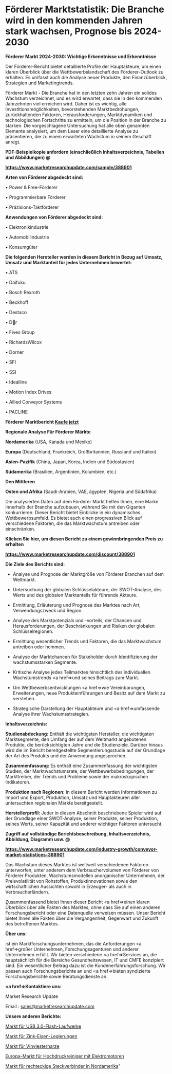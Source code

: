 # Förderer Marktstatistik: Die Branche wird in den kommenden Jahren stark wachsen, Prognose bis 2024-2030

<strong>Förderer Markt 2024-2030: Wichtige Erkenntnisse und Erkenntnisse</strong>

Der Förderer-Bericht bietet detaillierte Profile der Hauptakteure, um einen klaren Überblick über die Wettbewerbslandschaft des Förderer-Outlook zu erhalten. Es umfasst auch die Analyse neuer Produkte, den Finanzüberblick, Strategien und Marketingtrends.

Förderer Markt - Die Branche hat in den letzten zehn Jahren ein solides Wachstum verzeichnet, und es wird erwartet, dass sie in den kommenden Jahrzehnten viel erreichen wird. Daher ist es wichtig, alle Investitionsmöglichkeiten, bevorstehenden Marktbedrohungen, zurückhaltenden Faktoren, Herausforderungen, Marktdynamiken und technologischen Fortschritte zu ermitteln, um die Position in der Branche zu stärken. Die vorgeschlagene Untersuchung hat alle oben genannten Elemente analysiert, um dem Leser eine detaillierte Analyse zu präsentieren, die zu einem erwarteten Wachstum in seinem Geschäft anregt.



<strong><b>PDF-Beispielkopie anfordern (einschließlich Inhaltsverzeichnis, Tabellen und Abbildungen) @ </b></strong>

<strong><a href=https://www.marketresearchupdate.com/sample/388901>

<strong>https://www.marketresearchupdate.com/sample/388901</u></a></strong></strong>



<strong>Arten von Förderer abgedeckt sind:</strong>

• Power & Free-Förderer

• Programmierbare Förderer

• Präzisions-Taktförderer



<strong>Anwendungen von Förderer abgedeckt sind:</strong>

• Elektronikindustrie

• Automobilindustrie

• Konsumgüter



<strong>Die folgenden Hersteller werden in diesem Bericht in Bezug auf Umsatz, Umsatz und Marktanteil für jedes Unternehmen bewertet:</strong>

• ATS

• Daifuku

• Bosch Rexroth

• Beckhoff

• Destaco

• Dr

• Fives Group

• RichardsWilcox

• Dorner

• SFI

• SSI

• Idealline

• Motion Index Drives

• Allied Conveyor Systems

• PACLINE



<strong>Förderer Marktbericht <a href=https://www.marketresearchupdate.com/buynow/388901>Kaufe jetzt</a></strong>



<strong>Regionale Analyse Für Förderer Märkte</strong>



<strong>Nordamerika</strong> (USA, Kanada und Mexiko)



<strong>Europa</strong> (Deutschland, Frankreich, Großbritannien, Russland und Italien)



<strong>Asien-Pazifik</strong> (China, Japan, Korea, Indien und Südostasien)



<strong>Südamerika</strong> (Brasilien, Argentinien, Kolumbien, etc.)



<strong>Den Mittleren</strong> 

<strong>Osten und Afrika</strong> (Saudi-Arabien, VAE, ägypten, Nigeria und Südafrika)

Die analysierten Daten auf dem Förderer Markt helfen Ihnen, eine Marke innerhalb der Branche aufzubauen, während Sie mit den Giganten konkurrieren. Dieser Bericht bietet Einblicke in ein dynamisches Wettbewerbsumfeld. Es bietet auch einen progressiven Blick auf verschiedene Faktoren, die das Marktwachstum antreiben oder einschränken.



<strong>Klicken Sie hier, um diesen Bericht zu einem gewinnbringenden Preis zu erhalten
</strong>

<strong><a href=https://www.marketresearchupdate.com/discount/388901>https://www.marketresearchupdate.com/discount/388901</b></u></strong></a>



<strong>Die Ziele des Berichts sind:</strong>

- Analyse und Prognose der Marktgröße von Förderer Branchen auf dem Weltmarkt.

- Untersuchung der globalen Schlüsselakteure, der SWOT-Analyse, des Werts und des globalen Marktanteils für führende Akteure.

- Ermittlung, Erläuterung und Prognose des Marktes nach Art, Verwendungszweck und Region.

- Analyse des Marktpotenzials und -vorteils, der Chancen und Herausforderungen, der Beschränkungen und Risiken der globalen Schlüsselregionen.

- Ermittlung wesentlicher Trends und Faktoren, die das Marktwachstum antreiben oder hemmen.

- Analyse der Marktchancen für Stakeholder durch Identifizierung der wachstumsstarken Segmente.

- Kritische Analyse jedes Teilmarktes hinsichtlich des individuellen Wachstumstrends <a href=>und</a> seines Beitrags zum Markt.

- Um Wettbewerbsentwicklungen <a href=>wie</a> Vereinbarungen, Erweiterungen, neue Produkteinführungen und Besitz auf dem Markt zu verstehen.

- Strategische Darstellung der Hauptakteure und <a href=>umfas</a>sende Analyse ihrer Wachstumsstrategien.



<strong>Inhaltsverzeichnis:</strong>



<strong>Studienabdeckung:</strong> Enthält die wichtigsten Hersteller, die wichtigsten Marktsegmente, den Umfang der auf dem Weltmarkt angebotenen Produkte, die berücksichtigten Jahre und die Studienziele. Darüber hinaus wird die im Bericht bereitgestellte Segmentierungsstudie auf der Grundlage der Art des Produkts und der Anwendung angesprochen.



<strong>Zusammenfassung:</strong> Es enthält eine Zusammenfassung der wichtigsten Studien, der Marktwachstumsrate, der Wettbewerbsbedingungen, der Markttreiber, der Trends und Probleme sowie der makroskopischen Indikatoren.



<strong>Produktion nach Regionen:</strong> In diesem Bericht werden Informationen zu Import und Export, Produktion, Umsatz und Hauptakteuren aller untersuchten regionalen Märkte bereitgestellt.



<strong>Herstellerprofil:</strong> Jeder in diesem Abschnitt beschriebene Spieler wird auf der Grundlage einer SWOT-Analyse, seiner Produkte, seiner Produktion, seines Werts, seiner Kapazität und anderer wichtiger Faktoren untersucht.



<strong><b>Zugriff auf vollständige Berichtsbeschreibung, Inhaltsverzeichnis, Abbildung, Diagramm usw. @ </b></strong>

<strong><a href=https://www.marketresearchupdate.com/industry-growth/conveyor-market-statistices-388901>https://www.marketresearchupdate.com/industry-growth/conveyor-market-statistices-388901</a></strong>

Das Wachstum dieses Marktes ist weltweit verschiedenen Faktoren unterworfen, unter anderem dem Verbrauchervolumen von Förderer von Förderer Produkten, Wachstumsmodellen anorganischer Unternehmen, der Preisvolatilität von Rohstoffen, Produktinnovationen sowie den wirtschaftlichen Aussichten sowohl in Erzeuger- als auch in Verbraucherländern.

Zusammenfassend bietet Ihnen dieser Bericht <a href=>einen</a> klaren Überblick über alle Fakten des Marktes, ohne dass Sie auf einen anderen Forschungsbericht oder eine Datenquelle verweisen müssen. Unser Bericht bietet Ihnen alle Fakten über die Vergangenheit, Gegenwart und Zukunft des betroffenen Marktes.



<strong>Über uns:</strong>

 ist ein Marktforschungsunternehmen, das die Anforderungen <a href=>großer</a> Unternehmen, Forschungsagenturen und anderer Unternehmen erfüllt. Wir bieten verschiedene <a href=>Services</a> an, die hauptsächlich für die Bereiche Gesundheitswesen, IT und CMFE konzipiert sind. Ein wesentlicher Beitrag dazu ist die Kundenerfahrungsforschung. Wir passen auch Forschungsberichte an und <a href=>bieten</a> syndizierte Forschungsberichte sowie Beratungsdienste an.



<strong><a href=>Kontaktiere uns:</a></strong>

Market Research Update

Email : sales@marketresearchupdate.com



<strong>Unsere anderen Berichte:</strong>

<a href=https://www.linkedin.com/pulse/usb-3-0-flash-drive-market-trends-2023>Markt für USB 3.0-Flash-Laufwerke</a>

<a href=https://www.linkedin.com/pulse/zinc-iron-alloy-market-sizing-up-anticipating>Markt für Zink-Eisen-Legierungen</a>

<a href=https://www.linkedin.com/pulse/vinyl-ester-resins-market-2023-remarking-enormous>Markt für Vinylesterharze</a>

<a href=https://www.linkedin.com/pulse/europe-electric-motor-high-pressure-washer-market>Europa-Markt für Hochdruckreiniger mit Elektromotoren</a>

<a href=https://www.linkedin.com/pulse/north-america-rectangular-connectors-market-analysis>Markt für rechteckige Steckverbinder in Nordamerika</a>"
